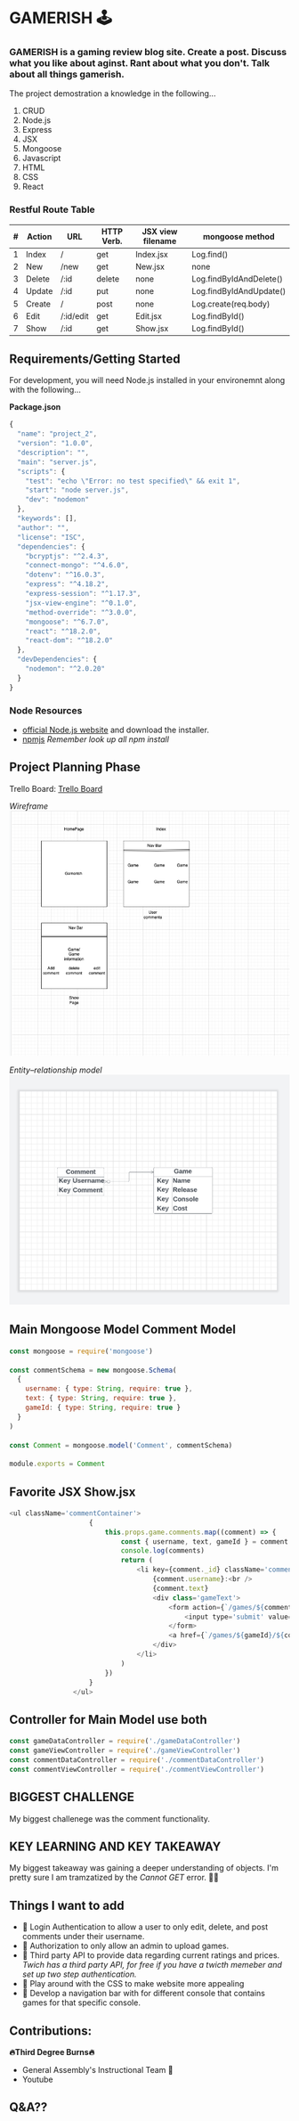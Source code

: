 # **GAMERISH :joystick:**



### GAMERISH is a gaming review blog site. Create a post. Discuss what you like about aginst. Rant about what you don't. Talk about all things gamerish. 


The project demostration a knowledge in the following... 

1. CRUD 
2. Node.js
3. Express
4. JSX
5. Mongoose 
6. Javascript
7. HTML
8. CSS
9. React

### Restful Route Table 

|   #	|   Action	|   URL	|  HTTP Verb. 	|   JSX view filename	|   mongoose method	|
|---	|---	    |---	|---	        |---	                |---	            |
|   1	|  Index 	|  / 	|  get 	        |   Index.jsx	            |   Log.find()	            |
|   2	|  New 	    |  /new |  get 	        |   New.jsx	                |   none	            |
|   3	|  Delete 	|  /:id |  delete       |   none	                |   Log.findByIdAndDelete()	            |
|   4	|  Update 	|  /:id	|  put 	        |   none	                |   Log.findByIdAndUpdate()	            |
|   5	|  Create 	|  /	|  post         |   none	                |  Log.create(req.body) 	            |
|   6	|  Edit 	|/:id/edit|get   	    |   Edit.jsx                |   Log.findById()	            |
|   7	|  Show 	|  /:id	|  get  	    |   Show.jsx                |    Log.findById()		            |  

## Requirements/Getting Started 
For development, you will need Node.js installed in your environemnt along with the following... 

**Package.json**
```js
{
  "name": "project_2",
  "version": "1.0.0",
  "description": "",
  "main": "server.js",
  "scripts": {
    "test": "echo \"Error: no test specified\" && exit 1",
    "start": "node server.js",
    "dev": "nodemon"
  },
  "keywords": [],
  "author": "",
  "license": "ISC",
  "dependencies": {
    "bcryptjs": "^2.4.3",
    "connect-mongo": "^4.6.0",
    "dotenv": "^16.0.3",
    "express": "^4.18.2",
    "express-session": "^1.17.3",
    "jsx-view-engine": "^0.1.0",
    "method-override": "^3.0.0",
    "mongoose": "^6.7.0",
    "react": "^18.2.0",
    "react-dom": "^18.2.0"
  },
  "devDependencies": {
    "nodemon": "^2.0.20"
  }
}
```

### Node Resources
- [official Node.js website](https://nodejs.org/) and download the installer.
- [npmjs](https://www.npmjs.com/) *Remember look up all npm install*

## Project Planning Phase 

Trello Board:
[Trello Board](https://trello.com/b/Xw2PkESb/gaming-review-site)

*Wireframe*
![Wireframes!](images/wireframe.png)

*Entity–relationship model*
![ERD!](images/ERD.png)


## Main Mongoose Model **Comment Model**

```js 
const mongoose = require('mongoose')

const commentSchema = new mongoose.Schema(
  {
    username: { type: String, require: true },
    text: { type: String, require: true },
    gameId: { type: String, require: true }
  }
)

const Comment = mongoose.model('Comment', commentSchema)

module.exports = Comment
```

## Favorite JSX **Show.jsx** 
```js
<ul className='commentContainer'>
                    {
                        this.props.game.comments.map((comment) => {
                            const { username, text, gameId } = comment
                            console.log(comments)
                            return (
                                <li key={comment._id} className='commentBox'>
                                    {comment.username}:<br />
                                    {comment.text}
                                    <div class='gameText'>
                                        <form action={`/games/${comment._id}/comment?_method=DELETE`} method='POST'>
                                            <input type='submit' value={`Delete Comment`} />
                                        </form>
                                        <a href={`/games/${gameId}/${comment._id}/editComment`}><input type='button'/>Edit</a>
                                    </div>
                                </li>
                            )
                        })
                    }
                </ul>
```

## Controller for Main Model **use both** 

```js 
const gameDataController = require('./gameDataController')
const gameViewController = require('./gameViewController')
const commentDataController = require('./commentDataController')
const commentViewController = require('./commentViewController')
```

## BIGGEST CHALLENGE 

My biggest challenege was the comment functionality. 

## KEY LEARNING AND KEY TAKEAWAY 

My biggest takeaway was gaining a deeper understanding of objects. I'm pretty sure I am tramzatized by the *Cannot GET* error. 	:face_exhaling:  

## Things I want to add 
- :pushpin: Login Authentication to allow a user to only edit, delete, and post comments under their username.  
- :pushpin: Authorization to only allow an admin to upload games. 
- :pushpin: Third party API to provide data regarding current ratings and prices. *Twich has a third party API, for free if you have a twicth memeber and set up two step authentication.*
- :pushpin: Play around with the CSS to make website more appealing 
- :pushpin: Develop a navigation bar with for different console that contains games for that specific console. 

## Contributions:

**:fire:Third Degree Burns:fire:**
- General Assembly's Instructional Team :clap:  
- Youtube

## Q&A??  


